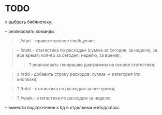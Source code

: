 # TODO

x выбрать библиотеку;

&ndash; реализовать команды:

> &ndash; /start - приветственное сообщение;

> &ndash; /stats - статистика по расходам (сумма за сегодня, за неделю, за все время; кол-во за сегодня, неделю, за время);  
>> ? реализовать генерацию диаграммы на основе статистики;

> x /add - добавить строку расходов: сумма -> категория (по кнопкам);

> ? /total - статистика по расходам за все время;

> ? /week - статистика по расходам за неделю;

&ndash; вынести подключение к бд в отдельный метод/класс
